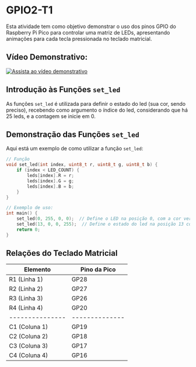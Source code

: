 # GPIO2-T1

Esta atividade tem como objetivo demonstrar o uso dos pinos GPIO do Raspberry Pi Pico para controlar uma matriz de LEDs, apresentando animações para cada tecla pressionada no teclado matricial.

## Vídeo Demonstrativo:
[![Assista ao vídeo demonstrativo](https://i.ytimg.com/vi/2UtOUw4C7Rc/hq720_2.jpg?sqp=-oaymwEoCJUDENAFSFryq4qpAxoIARUAAIhC0AEB2AEB4gEKCBgQAhgGOAFAAQ==&rs=AOn4CLBi773sBA4tVebGu7UFQCHzUQzAfg)](https://youtube.com/shorts/2UtOUw4C7Rc?si=NY0UAir2AaNBP6lM)

## Introdução às Funções `set_led`

As funções `set_led` é utilizada para definir o estado do led (sua cor, sendo preciso), recebendo como argumento o índice do led, considerando que há 25 leds, e a contagem se inicie em 0.

## Demonstração das Funções `set_led`

Aqui está um exemplo de como utilizar a função `set_led`:

```c
// Função
void set_led(int index, uint8_t r, uint8_t g, uint8_t b) {
    if (index < LED_COUNT) {
        leds[index].R = r;
        leds[index].G = g;
        leds[index].B = b;
    }
}

// Exemplo de uso:
int main() {
    set_led(0, 255, 0, 0);  // Define o LED na posição 0, com a cor vermelha
    set_led(13, 0, 0, 255);  // Define o estado do led na posição 13 como azul
    return 0;
}
```


## Relações do Teclado Matricial
| Elemento      | Pino da Pico |
|---------------|--------------|
| R1 (Linha 1)  | GP28         |
| R2 (Linha 2)  | GP27         |
| R3 (Linha 3)  | GP26         |
| R4 (Linha 4)  | GP20         |
|---------------|--------------|
| C1 (Coluna 1) | GP19         |
| C2 (Coluna 2) | GP18         |
| C3 (Coluna 3) | GP17         |
| C4 (Coluna 4) | GP16         |
